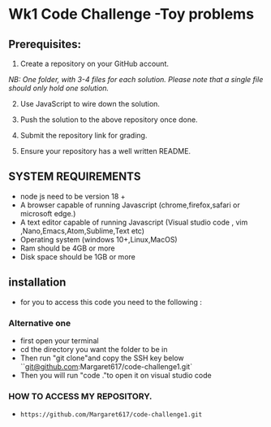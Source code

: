 # Wk1 Code Challenge -Toy problems 
## Prerequisites: 

1. Create a repository on your GitHub account. 

  _NB: One folder, with 3-4 files for each solution. Please note that a single file should only hold one solution._

2. Use JavaScript to wire down the solution.

3. Push the solution to the above repository once done.

4. Submit the repository link for grading.

5. Ensure your repository has a well written README.
## SYSTEM REQUIREMENTS
- node js need to be version 18 +
- A browser capable of running Javascript (chrome,firefox,safari or microsoft edge.)
- A text editor capable of running Javascript (Visual studio code , vim ,Nano,Emacs,Atom,Sublime,Text etc)
- Operating system (windows 10+,Linux,MacOS)
- Ram should be 4GB or more 
- Disk space should be 1GB or more 
## installation 
- for you to access this code you need to the following :

### Alternative one
- first open your terminal
- cd the directory you want the folder to be in
- Then run "git clone"and copy the SSH key below 
   ``git@github.com:Margaret617/code-challenge1.git`
- Then you will run "code ."to open it on visual studio code 

### HOW TO ACCESS MY REPOSITORY.
- `https://github.com/Margaret617/code-challenge1.git `
